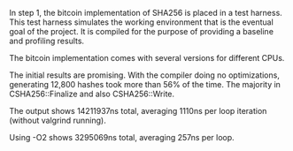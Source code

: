 In step 1, the bitcoin implementation of SHA256 is placed in a test harness. This test harness simulates the working
environment that is the eventual goal of the project. It is compiled for the purpose of providing a baseline and
profiling results.

The bitcoin implementation comes with several versions for different CPUs. 

The initial results are promising. With the compiler doing no optimizations, generating 12,800 hashes took more than 56%
of the time. The majority in CSHA256::Finalize and also CSHA256::Write.

The output shows 14211937ns total, averaging 1110ns per loop iteration (without valgrind running).

Using -O2 shows   3295069ns total, averaging  257ns per loop.
